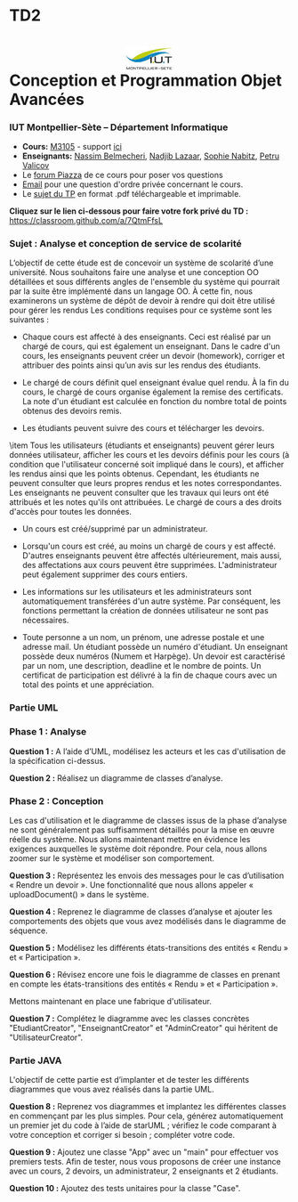 # TD2

# <img src="ressources/logo.jpeg" width="17%" style="margin:auto;display:block;"/> Conception et Programmation Objet Avancées 
### IUT Montpellier-Sète – Département Informatique
* **Cours:** [M3105](http://cache.media.enseignementsup-recherche.gouv.fr/file/25/09/7/PPN_INFORMATIQUE_256097.pdf) - support [ici](https://github.com/IUTInfoMontp-M3105/Ressources)
* **Enseignants:** [Nassim Belmecheri](mailto:nassim.belmecheri@umontpellier.fr), [Nadjib Lazaar](mailto:nadjib.lazaar@umontpellier.fr), [Sophie Nabitz](mailto:sophie.nabitz@univ-avignon.fr), [Petru Valicov](mailto:petru.valicov@umontpellier.fr) 
* Le [forum Piazza](https://piazza.com/class/kek1cuqz3ep7o) de ce cours pour poser vos questions
* [Email](mailto:petru.valicov@umontpellier.fr) pour une question d'ordre privée concernant le cours.
* Le [sujet du TP](TD2.pdf) en format .pdf téléchargeable et imprimable.

**Cliquez sur le lien ci-dessous pour faire votre fork privé du TD :**
https://classroom.github.com/a/7QtmFfsL

### Sujet : Analyse et conception de service de scolarité


L’objectif de cette étude est de concevoir un système de scolarité d’une université.
Nous souhaitons faire une analyse et une conception OO détaillées et sous différents angles de l'ensemble du système qui pourrait par la suite être implémenté dans un langage OO.  À cette fin, nous examinerons un système de dépôt de devoir à rendre qui doit être utilisé pour gérer les rendus Les conditions requises pour ce système sont les suivantes :

* Chaque cours est affecté à des enseignants. Ceci est réalisé par un chargé de cours, qui est également un enseignant. Dans le cadre d'un cours, les enseignants peuvent créer un devoir (homework), corriger et attribuer des points ainsi qu’un avis sur les rendus des étudiants. 

* Le chargé de cours définit quel enseignant évalue quel rendu. À la fin du cours, le chargé de cours organise également la remise des certificats. La note d'un étudiant est calculée en fonction du nombre total de points obtenus des devoirs remis.

* Les étudiants peuvent suivre des cours et télécharger les devoirs.

\item Tous les utilisateurs (étudiants et enseignants) peuvent gérer leurs données utilisateur, afficher les cours et les devoirs définis pour les cours (à condition que l'utilisateur concerné soit impliqué dans le cours), et afficher les rendus ainsi que les points obtenus. Cependant, les étudiants ne peuvent consulter que leurs propres rendus et les notes correspondantes. Les enseignants ne peuvent consulter que les travaux qui leurs ont été attribués et les notes qu'ils ont attribuées. Le chargé de cours a des droits d'accès pour toutes les données.

* Un cours est créé/supprimé par un administrateur.

* Lorsqu'un cours est créé, au moins un chargé de cours y est affecté. D'autres enseignants peuvent être affectés ultérieurement, mais aussi, des affectations aux cours peuvent être supprimées. L'administrateur peut également supprimer des cours entiers.

* Les informations sur les utilisateurs et les administrateurs sont automatiquement transférées d'un autre système. Par conséquent, les fonctions permettant la création de données utilisateur ne sont pas nécessaires.

* Toute personne a un nom, un prénom, une adresse postale et une adresse mail. Un étudiant possède un numéro d'étudiant. Un enseignant possède deux numéros (Numem et Harpège). Un devoir est caractérisé par un nom, une description, deadline et le nombre de points. Un certificat de participation est délivré à la fin de chaque cours avec un total des points et une appréciation.

### Partie UML

### Phase 1 : Analyse

**Question 1 :** A l’aide d’UML, modélisez les acteurs et les cas d'utilisation de la spécification ci-dessus.
 
**Question 2 :** Réalisez un diagramme de classes d’analyse.

### Phase 2 : Conception

Les cas d'utilisation et le diagramme de classes issus de la phase d’analyse ne sont généralement pas suffisamment détaillés pour la mise en œuvre réelle du système. Nous allons maintenant mettre en évidence les exigences auxquelles le système doit répondre.  Pour cela, nous allons zoomer sur le système et modéliser son comportement.

**Question 3 :** Représentez les envois des messages pour le cas d’utilisation « Rendre un devoir ». Une fonctionnalité que nous allons appeler « uploadDocument() » dans le système. 

**Question 4 :** Reprenez le diagramme de classes d’analyse et ajouter les comportements des objets que vous avez modélisés dans le diagramme de séquence.

**Question 5 :** Modélisez les différents états-transitions des entités « Rendu » et « Participation ».

**Question 6 :** Révisez encore une fois le diagramme de classes en prenant en compte les états-transitions des entités « Rendu » et « Participation ».

Mettons maintenant en place une fabrique d'utilisateur.

**Question 7 :**  Complétez le diagramme avec les classes concrètes "EtudiantCreator", "EnseignantCreator" et "AdminCreator" qui héritent de "UtilisateurCreator".

### Partie JAVA

L'objectif de cette partie est d’implanter et de tester les différents diagrammes que vous avez réalisés dans la partie UML.

**Question 8 :** Reprenez vos diagrammes et implantez les différentes classes en commençant par les plus simples. Pour cela, générez automatiquement un premier jet du code à l’aide de starUML ; vérifiez le code comparant à votre conception et corriger si besoin ; compléter votre code. 

**Question 9 :** Ajoutez une classe "App" avec un "main" pour effectuer vos premiers tests. Afin de tester, nous vous proposons de créer une instance avec un cours, 2 devoirs, un administrateur, 2 enseignants et 2 étudiants.

**Question 10 :** Ajoutez des tests unitaires pour la classe "Case".

